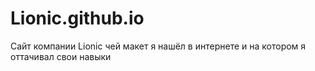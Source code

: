 # Lionic.github.io
Сайт компании Lionic чей макет я нашёл в интернете и на котором я оттачивал свои навыки
